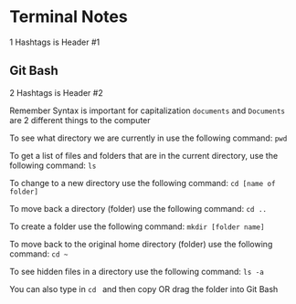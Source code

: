 # Terminal Notes
1 Hashtags is Header #1
## Git Bash
2 Hashtags is Header #2

Remember Syntax is important for capitalization `documents` and `Documents` are 2 different things to the computer

To see what directory we are currently in use the following command: `pwd`

To get a list of files and folders that are in the current directory, use the following command: `ls`

To change to a new directory use the following command: `cd [name of folder]`

To move back a directory (folder) use the following command: `cd ..`

To create a folder use the following command: `mkdir [folder name]`

To move back to the original home directory (folder) use the following command: `cd ~`

To see hidden files in a directory use the following command: `ls -a`

You can also type in `cd ` and then copy OR drag the folder into Git Bash